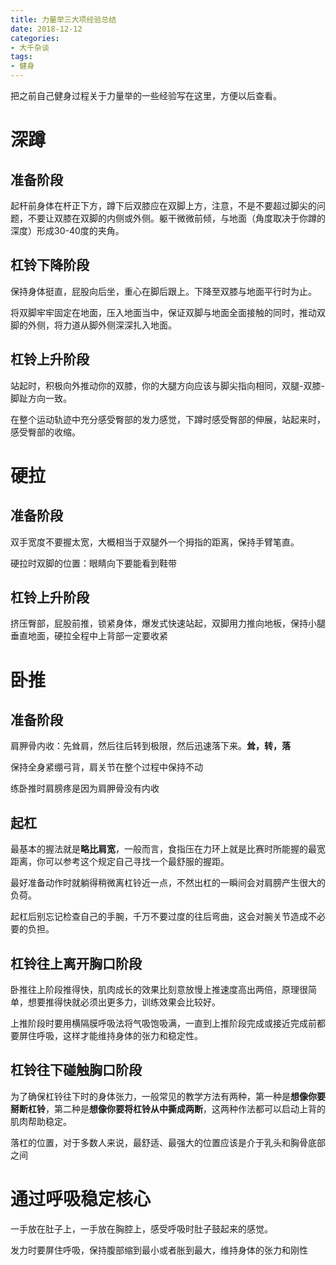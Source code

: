 ```yaml
---
title: 力量举三大项经验总结
date: 2018-12-12
categories:
- 大千杂谈
tags:
- 健身
---
```


把之前自己健身过程关于力量举的一些经验写在这里，方便以后查看。

# 深蹲

## 准备阶段

起杆前身体在杆正下方，蹲下后双膝应在双脚上方，注意，不是不要超过脚尖的问题，不要让双膝在双脚的内侧或外侧。躯干微微前倾，与地面（角度取决于你蹲的深度）形成30-40度的夹角。

## 杠铃下降阶段

保持身体挺直，屁股向后坐，重心在脚后跟上。下降至双膝与地面平行时为止。

将双脚牢牢固定在地面，压入地面当中，保证双脚与地面全面接触的同时，推动双脚的外侧，将力道从脚外侧深深扎入地面。

## 杠铃上升阶段

站起时，积极向外推动你的双膝，你的大腿方向应该与脚尖指向相同，双腿-双膝-脚趾方向一致。

在整个运动轨迹中充分感受臀部的发力感觉，下蹲时感受臀部的伸展，站起来时，感受臀部的收缩。

# 硬拉

## 准备阶段

双手宽度不要握太宽，大概相当于双腿外一个拇指的距离，保持手臂笔直。

硬拉时双脚的位置：眼睛向下要能看到鞋带

## 杠铃上升阶段

挤压臀部，屁股前推，锁紧身体，爆发式快速站起，双脚用力推向地板，保持小腿垂直地面，硬拉全程中上背部一定要收紧

# 卧推

## 准备阶段

肩胛骨内收：先耸肩，然后往后转到极限，然后迅速落下来。**耸，转，落**

保持全身紧绷弓背，肩关节在整个过程中保持不动

练卧推时肩膀疼是因为肩胛骨没有内收

## 起杠

最基本的握法就是**略比肩宽**，一般而言，食指压在力环上就是比赛时所能握的最宽距离，你可以参考这个规定自己寻找一个最舒服的握距。

最好准备动作时就躺得稍微离杠铃近一点，不然出杠的一瞬间会对肩膀产生很大的负荷。

起杠后别忘记检查自己的手腕，千万不要过度的往后弯曲，这会对腕关节造成不必要的负担。

## 杠铃往上离开胸口阶段

卧推往上阶段推得快，肌肉成长的效果比刻意放慢上推速度高出两倍，原理很简单，想要推得快就必须出更多力，训练效果会比较好。

上推阶段时要用横隔膜呼吸法将气吸饱吸满，一直到上推阶段完成或接近完成前都要屏住呼吸，这样才能维持身体的张力和稳定性。

## 杠铃往下碰触胸口阶段

为了确保杠铃往下时的身体张力，一般常见的教学方法有两种，第一种是**想像你要掰断杠铃**，第二种是**想像你要将杠铃从中撕成两断**，这两种作法都可以启动上背的肌肉帮助稳定。

落杠的位置，对于多数人来说，最舒适、最强大的位置应该是介于乳头和胸骨底部之间

# 通过呼吸稳定核心

一手放在肚子上，一手放在胸腔上，感受呼吸时肚子鼓起来的感觉。

发力时要屏住呼吸，保持腹部缩到最小或者胀到最大，维持身体的张力和刚性